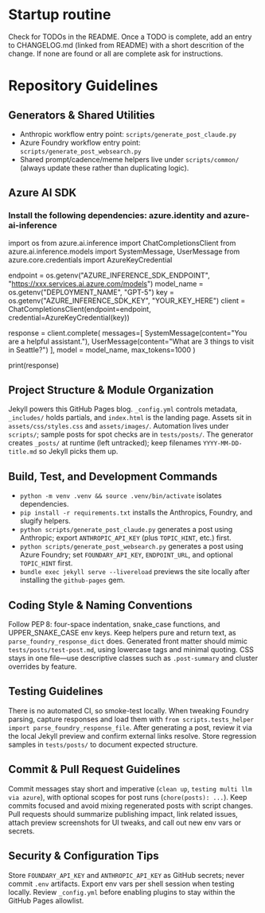 # Startup routine
Check for TODOs in the README. Once a TODO is complete, add an entry to CHANGELOG.md (linked from README) with a short descrition of the change. If none are found or all are complete ask for instructions.

# Repository Guidelines

## Generators & Shared Utilities
- Anthropic workflow entry point: `scripts/generate_post_claude.py`
- Azure Foundry workflow entry point: `scripts/generate_post_websearch.py`
- Shared prompt/cadence/meme helpers live under `scripts/common/` (always update these rather than duplicating logic).

## Azure AI SDK
### Install the following dependencies: azure.identity and azure-ai-inference
import os
from azure.ai.inference import ChatCompletionsClient
from azure.ai.inference.models import SystemMessage, UserMessage
from azure.core.credentials import AzureKeyCredential

endpoint = os.getenv("AZURE_INFERENCE_SDK_ENDPOINT", "https://xxx.services.ai.azure.com/models")
model_name = os.getenv("DEPLOYMENT_NAME", "GPT-5")
key = os.getenv("AZURE_INFERENCE_SDK_KEY", "YOUR_KEY_HERE")
client = ChatCompletionsClient(endpoint=endpoint, credential=AzureKeyCredential(key))

response = client.complete(
  messages=[
    SystemMessage(content="You are a helpful assistant."),
    UserMessage(content="What are 3 things to visit in Seattle?")
  ],
  model = model_name,
  max_tokens=1000
)

print(response)

## Project Structure & Module Organization
Jekyll powers this GitHub Pages blog. `_config.yml` controls metadata, `_includes/` holds partials, and `index.html` is the landing page. Assets sit in `assets/css/styles.css` and `assets/images/`. Automation lives under `scripts/`; sample posts for spot checks are in `tests/posts/`. The generator creates `_posts/` at runtime (left untracked); keep filenames `YYYY-MM-DD-title.md` so Jekyll picks them up.

## Build, Test, and Development Commands
- `python -m venv .venv && source .venv/bin/activate` isolates dependencies.
- `pip install -r requirements.txt` installs the Anthropics, Foundry, and slugify helpers.
- `python scripts/generate_post_claude.py` generates a post using Anthropic; export `ANTHROPIC_API_KEY` (plus `TOPIC_HINT`, etc.) first.
- `python scripts/generate_post_websearch.py` generates a post using Azure Foundry; set `FOUNDARY_API_KEY`, `ENDPOINT_URL`, and optional `TOPIC_HINT` first.
- `bundle exec jekyll serve --livereload` previews the site locally after installing the `github-pages` gem.

## Coding Style & Naming Conventions
Follow PEP 8: four-space indentation, snake_case functions, and UPPER_SNAKE_CASE env keys. Keep helpers pure and return text, as `parse_foundry_response_dict` does. Generated front matter should mimic `tests/posts/test-post.md`, using lowercase tags and minimal quoting. CSS stays in one file—use descriptive classes such as `.post-summary` and cluster overrides by feature.

## Testing Guidelines
There is no automated CI, so smoke-test locally. When tweaking Foundry parsing, capture responses and load them with `from scripts.tests_helper import parse_foundry_response_file`. After generating a post, review it via the local Jekyll preview and confirm external links resolve. Store regression samples in `tests/posts/` to document expected structure.

## Commit & Pull Request Guidelines
Commit messages stay short and imperative (`clean up`, `testing multi llm via azure`), with optional scopes for post runs (`chore(posts): ...`). Keep commits focused and avoid mixing regenerated posts with script changes. Pull requests should summarize publishing impact, link related issues, attach preview screenshots for UI tweaks, and call out new env vars or secrets.

## Security & Configuration Tips
Store `FOUNDARY_API_KEY` and `ANTHROPIC_API_KEY` as GitHub secrets; never commit `.env` artifacts. Export env vars per shell session when testing locally. Review `_config.yml` before enabling plugins to stay within the GitHub Pages allowlist.
